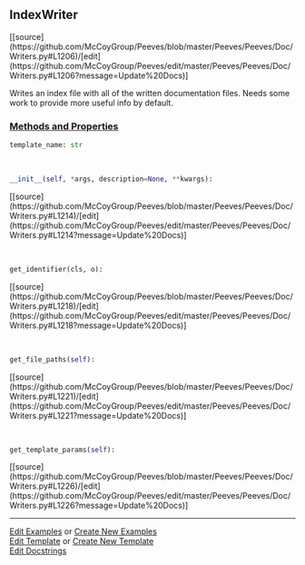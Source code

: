 ## <a id="Peeves.Peeves.Doc.Writers.IndexWriter">IndexWriter</a> 
<div class="docs-source-link" markdown="1">
[[source](https://github.com/McCoyGroup/Peeves/blob/master/Peeves/Peeves/Doc/Writers.py#L1206)/[edit](https://github.com/McCoyGroup/Peeves/edit/master/Peeves/Peeves/Doc/Writers.py#L1206?message=Update%20Docs)]
</div>

Writes an index file with all of the
written documentation files.
Needs some work to provide more useful info by default.

<div class="collapsible-section">
 <div class="collapsible-section collapsible-section-header" markdown="1">
 
### <a class="collapse-link" data-toggle="collapse" href="#methods">Methods and Properties</a> <a class="float-right" data-toggle="collapse" href="#methods"><i class="fa fa-chevron-down"></i></a>

 </div>
 <div class="collapsible-section collapsible-section-body collapse" id="methods" markdown="1">

```python
template_name: str
```
<a id="Peeves.Peeves.Doc.Writers.IndexWriter.__init__" class="docs-object-method">&nbsp;</a> 
```python
__init__(self, *args, description=None, **kwargs): 
```
<div class="docs-source-link" markdown="1">
[[source](https://github.com/McCoyGroup/Peeves/blob/master/Peeves/Peeves/Doc/Writers.py#L1214)/[edit](https://github.com/McCoyGroup/Peeves/edit/master/Peeves/Peeves/Doc/Writers.py#L1214?message=Update%20Docs)]
</div>

<a id="Peeves.Peeves.Doc.Writers.IndexWriter.get_identifier" class="docs-object-method">&nbsp;</a> 
```python
get_identifier(cls, o): 
```
<div class="docs-source-link" markdown="1">
[[source](https://github.com/McCoyGroup/Peeves/blob/master/Peeves/Peeves/Doc/Writers.py#L1218)/[edit](https://github.com/McCoyGroup/Peeves/edit/master/Peeves/Peeves/Doc/Writers.py#L1218?message=Update%20Docs)]
</div>

<a id="Peeves.Peeves.Doc.Writers.IndexWriter.get_file_paths" class="docs-object-method">&nbsp;</a> 
```python
get_file_paths(self): 
```
<div class="docs-source-link" markdown="1">
[[source](https://github.com/McCoyGroup/Peeves/blob/master/Peeves/Peeves/Doc/Writers.py#L1221)/[edit](https://github.com/McCoyGroup/Peeves/edit/master/Peeves/Peeves/Doc/Writers.py#L1221?message=Update%20Docs)]
</div>

<a id="Peeves.Peeves.Doc.Writers.IndexWriter.get_template_params" class="docs-object-method">&nbsp;</a> 
```python
get_template_params(self): 
```
<div class="docs-source-link" markdown="1">
[[source](https://github.com/McCoyGroup/Peeves/blob/master/Peeves/Peeves/Doc/Writers.py#L1226)/[edit](https://github.com/McCoyGroup/Peeves/edit/master/Peeves/Peeves/Doc/Writers.py#L1226?message=Update%20Docs)]
</div>

 </div>
</div>






___

[Edit Examples](https://github.com/McCoyGroup/Peeves/edit/gh-pages/ci/examples/Peeves/Peeves/Doc/Writers/IndexWriter.md) or 
[Create New Examples](https://github.com/McCoyGroup/Peeves/new/gh-pages/?filename=ci/examples/Peeves/Peeves/Doc/Writers/IndexWriter.md) <br/>
[Edit Template](https://github.com/McCoyGroup/Peeves/edit/gh-pages/ci/docs/Peeves/Peeves/Doc/Writers/IndexWriter.md) or 
[Create New Template](https://github.com/McCoyGroup/Peeves/new/gh-pages/?filename=ci/docs/templates/Peeves/Peeves/Doc/Writers/IndexWriter.md) <br/>
[Edit Docstrings](https://github.com/McCoyGroup/Peeves/edit/master/Peeves/Peeves/Doc/Writers.py#L1206?message=Update%20Docs)